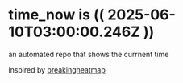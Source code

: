 # time_now is (( 2025-06-10T03:00:00.246Z ))

an automated repo that shows the currnent time

inspired by [breakingheatmap](https://github.com/breakingheatmap/breakingheatmap)